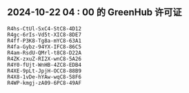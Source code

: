 ## 2024-10-22 04 : 00 的 GreenHub 许可证
```
R4hs-CtUl-SxC4-StC8-4D12
R4gc-6rIs-Vd5t-XIC8-8DE7
R4ff-P3K8-Tg8a-mYC8-63A1
R4fa-Gybz-94YX-IFC8-86C5
R4am-RsdU-QMrl-t8C8-D22A
R4ZK-zxuZ-RI2X-wnC8-5A26
R4Y0-fUjt-WnHB-4ZC8-EDB4
R4XE-9pLt-JpjH-OCC8-88B9
R4X8-1vDe-hYAw-wqC8-58F6
R4WP-kmgj-zA09-6PC8-49AF
```
